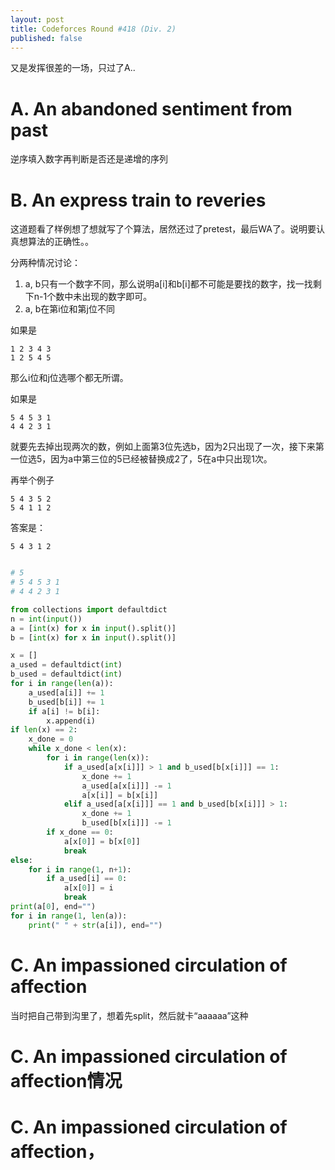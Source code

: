 ```yaml
---
layout: post
title: Codeforces Round #418 (Div. 2)
published: false
---
```


又是发挥很差的一场，只过了A..

# A. An abandoned sentiment from past

逆序填入数字再判断是否还是递增的序列

# B. An express train to reveries

这道题看了样例想了想就写了个算法，居然还过了pretest，最后WA了。说明要认真想算法的正确性。。

分两种情况讨论：

1. a, b只有一个数字不同，那么说明a[i]和b[i]都不可能是要找的数字，找一找剩下n-1个数中未出现的数字即可。
2. a, b在第i位和第j位不同

如果是
```
1 2 3 4 3
1 2 5 4 5
```
那么i位和j位选哪个都无所谓。

如果是
```
5 4 5 3 1
4 4 2 3 1
```
就要先去掉出现两次的数，例如上面第3位先选b，因为2只出现了一次，接下来第一位选5，因为a中第三位的5已经被替换成2了，5在a中只出现1次。

再举个例子
```
5 4 3 5 2
5 4 1 1 2
```
答案是：
```
5 4 3 1 2
```

```python

# 5
# 5 4 5 3 1
# 4 4 2 3 1

from collections import defaultdict
n = int(input())
a = [int(x) for x in input().split()]
b = [int(x) for x in input().split()]

x = []
a_used = defaultdict(int)
b_used = defaultdict(int)
for i in range(len(a)):
    a_used[a[i]] += 1
    b_used[b[i]] += 1
    if a[i] != b[i]:
        x.append(i)
if len(x) == 2:
    x_done = 0
    while x_done < len(x):
        for i in range(len(x)):
            if a_used[a[x[i]]] > 1 and b_used[b[x[i]]] == 1:
                x_done += 1
                a_used[a[x[i]]] -= 1
                a[x[i]] = b[x[i]]
            elif a_used[a[x[i]]] == 1 and b_used[b[x[i]]] > 1:
                x_done += 1
                b_used[b[x[i]]] -= 1
        if x_done == 0:
            a[x[0]] = b[x[0]]
            break
else:
    for i in range(1, n+1):
        if a_used[i] == 0:
            a[x[0]] = i
            break
print(a[0], end="")
for i in range(1, len(a)):
    print(" " + str(a[i]), end="")
```


# C. An impassioned circulation of affection

当时把自己带到沟里了，想着先split，然后就卡“aaaaaa”这种
# C. An impassioned circulation of affection情况
# C. An impassioned circulation of affection，
